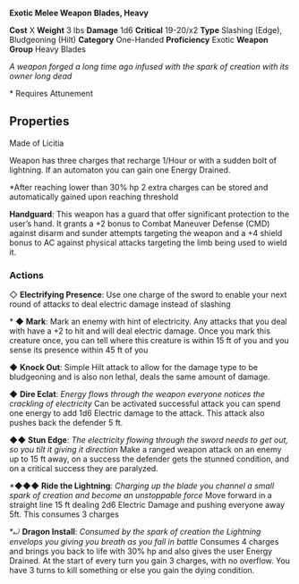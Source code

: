 **Exotic Melee Weapon**
**Blades, Heavy**

**Cost** X **Weight** 3 lbs
**Damage** 1d6 **Critical** 19-20/x2 **Type** Slashing (Edge), Bludgeoning (Hilt)
**Category** One-Handed **Proficiency** Exotic
**Weapon Group** Heavy Blades

*A weapon forged a long time ago infused with the spark of creation with its owner long dead*

\* Requires Attunement

## Properties
Made of Licitia

Weapon has three charges that recharge 1/Hour or with a sudden bolt of lightning. If an automaton you can gain one Energy Drained.

\*After reaching lower than 30% hp 2 extra charges can be stored and automatically gained upon reaching threshold

**Handguard**: This weapon has a guard that offer significant protection to the user’s hand. It grants a +2 bonus to Combat Maneuver Defense (CMD) against disarm and sunder attempts targeting the weapon and a +4 shield bonus to AC against physical attacks targeting the limb being used to wield it.

### Actions

◇ **Electrifying Presence**:
	Use one charge of the sword to enable your next round of attacks to deal electric damage instead of slashing

\* ◆ **Mark**: Mark an enemy with hint of electricity. Any attacks that you deal with have a +2 to hit and will deal electric damage. Once you mark this creature once, you can tell where this creature is within 15 ft of you and you sense its presence within 45 ft of you

◆ **Knock Out**: Simple Hilt attack to allow for the damage type to be bludgeoning and is also non lethal, deals the same amount of damage.

◆ **Dire Eclat**: *Energy flows through the weapon everyone notices the crackling of electricity* 
	Can be activated successful attack you can spend one energy to add 1d6 Electric damage to the attack. This attack also pushes back the defender 5 ft. 

◆◆ **Stun Edge**: *The electricity flowing through the sword needs to get out, so you tilt it giving it direction*
	Make a ranged weapon attack on an enemy up to 15 ft away, on a success the defender gets the stunned condition, and on a critical success they are paralyzed. 

\*◆◆◆ **Ride the Lightning**: *Charging up the blade you channel a small spark of creation and become an unstoppable force*
	Move forward in a straight line 15 ft dealing 2d6 Electric Damage and pushing everyone away 5ft. This consumes 3 charges

\*⤾ **Dragon Install**: *Consumed by the spark of creation the Lightning envelops you giving you breath as you fall in battle*
	Consumes 4 charges and brings you back to life with 30% hp and also gives the user Energy Drained. At the start of every turn you gain 3 charges, with no overflow. You have 3 turns to kill something or else you gain the dying condition.